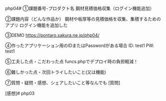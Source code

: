 php04# ①課題番号-プロダクト名 鋼材見積価格収集（ログイン機能追加）

②課題内容（どんな作品か） 鋼材や板厚等の見積価格を収集、集積するためのアプリ ログイン機能を追加した

③DEMO https://pontaro.sakura.ne.jp/php04/

④作ったアプリケーション用のIDまたはPasswordがある場合 ID: test1  PW: test1

⑤工夫した点・こだわった点 funcs.phpでデプロイ時の負担軽減！

⑥難しかった点・次回トライしたいこと(又は機能) 

⑦質問・疑問・感想、シェアしたいこと等なんでも [質問]

[感想]# php03
